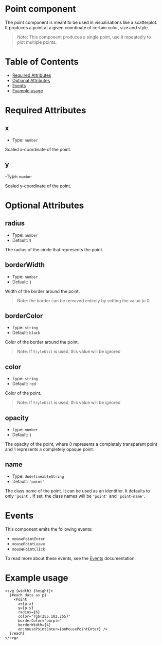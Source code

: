 # Point component

The point component is meant to be used in visualisations like a scatterplot. It produces a point at a given coordinate of certain color, size and style.

> Note: This component produces a single point, use it repeatedly to plot multiple points.

# Table of Contents

- [Required Attributes](#required-attributes)
- [Optional Attributes](#optional-attributes)
- [Events](#events)
- [Example usage](#example-usage)

# Required Attributes

## x

- Type: `number`

Scaled x-coordinate of the point.

## y

-Type: `number`

Scaled y-coordinate of the point.

# Optional Attributes

## radius

- Type: `number`
- Default: `5`

The radius of the circle that represents the point.

## borderWidth

- Type: `number`
- Default: `1`

Width of the border around the point.

> Note: the border can be removed entirely by setting the value to 0.

## borderColor

- Type: `string`
- Default: `black`

Color of the border around the point.

> Note: If `StyleUtil` is used, this value will be ignored

## color

- Type: `string`
- Default: `red`

Color of the point.

> Note: If `StyleUtil` is used, this value will be ignored

## opacity

- Type: `number`
- Default: `1`

The opacity of the point, where 0 represents a completely transparent point and 1 represents a completely opaque point.

## name

- Type: `UndefineableString`
- Default: `'point'`

The class name of the point. It can be used as an identifier. It defaults to only `'point'`. If set, the class names will be `'point'` and `'point-name'`.

# Events

This component emits the following events:

- `mousePointEnter`
- `mousePointLeave`
- `mousePointClick`

To read more about these events, see the [Events](../utils/Events.md) documentation.

# Example usage

```svelte
<svg {width} {height}>
  {#each data as p}
    <Point
      x={p.x}
      y={p.y}
      radius={6}
      color="rgb(255,102,255)"
      borderColor="purple"
      borderWidth={4}
      on:mousePointEnter={onMousePointEnter} />
  {/each}
</svg>
```
